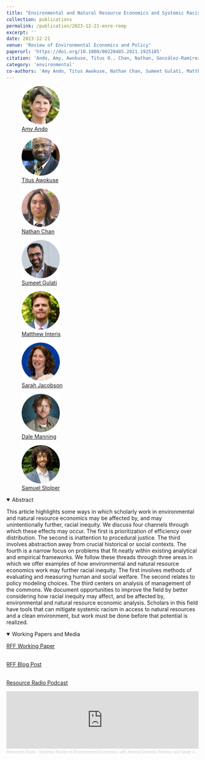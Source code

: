```yaml
---
title: "Environmental and Natural Resource Economics and Systemic Racism"
collection: publications
permalink: /publication/2023-12-21-enre-reep
excerpt: ''
date: 2023-12-21
venue: 'Review of Environmental Economics and Policy'
paperurl: 'https://doi.org/10.1080/00220485.2021.1925185'
citation: 'Ando, Amy, Awokuse, Titus O., Chan, Nathan, González-Ramírez, Jimena, Gulati, Sumeet, Integris, Matthew G., Jacobson, Sarah, Manning, Dale T., and Stolper, Samuel (2024). &quot;Environmental and Natural Resource Economics and Systemic Racism &quot; <i>  Review of Environmental Economics and Policy </i>. 18(1).'
category: 'environmental'
co-authors: 'Amy Ando, Titus Awokuse, Nathan Chan, Sumeet Gulati, Matthew Interis, Sarah Jacobson, Dale Manning, and Samuel Stolper'
---
```


<body>
<div class="image-container">
        <figure>
            <img src="/images/co-authors/amy_ando.png" width="100" height="auto">
            <figcaption><a href="https://aede.osu.edu/our-people/amy-w-ando" target="_blank">Amy Ando</a></figcaption>
        </figure>
        <figure>
            <img src="/images/co-authors/titus_awokuse.png" width="100" height="auto">
            <figcaption><a href="https://www.canr.msu.edu/people/titus_o._awokuse" target="_blank">Titus Awokuse</a></figcaption>
        </figure>   
        <figure>
            <img src="/images/co-authors/nathan_chan.png" width="100" height="auto">
            <figcaption><a href="https://sites.google.com/view/nwchan" target="_blank">Nathan Chan</a></figcaption>
        </figure>
        <figure>
            <img src="/images/co-authors/sumeet_gulati.png" width="100" height="auto">
            <figcaption><a href="https://sumeetgulati.landfood.ubc.ca/" target="_blank">Sumeet Gulati</a></figcaption>
        </figure>
        <figure>
            <img src="/images/co-authors/matt_interis.png" width="100" height="auto">
            <figcaption><a href="https://www.clemson.edu/cafls/faculty_staff/profiles/mginter" target="_blank">Matthew Interis</a></figcaption>
        </figure> 
        <figure>
            <img src="/images/co-authors/sarah_jacobson.png" width="100" height="auto">
            <figcaption><a href="https://econ.williams.edu/profile/saj2/" target="_blank"> Sarah Jacobson </a></figcaption>
        </figure>
        <figure>
            <img src="/images/co-authors/dale_manning.png" width="100" height="auto">
            <figcaption><a href="https://agsci.colostate.edu/old-dare/faculty/dale-manning/" target="_blank"> Dale Manning </a></figcaption>
        </figure>      
        <figure>
            <img src="/images/co-authors/sam_stolper.png" width="100" height="auto">
            <figcaption><a href="https://sites.google.com/view/sstolper/" target="_blank">Samuel Stolper</a></figcaption>
        </figure>                          
        <!-- Add more images as needed -->
    </div>
</body>


<details open>
<summary>
Abstract
</summary>

<p>
This article highlights some ways in which scholarly work in environmental and natural resource economics may be affected by, and may unintentionally further, racial inequity. We discuss four channels through which these effects may occur. The first is prioritization of efficiency over distribution. The second is inattention to procedural justice. The third involves abstraction away from crucial historical or social contexts. The fourth is a narrow focus on problems that fit neatly within existing analytical and empirical frameworks. We follow these threads through three areas in which we offer examples of how environmental and natural resource economics work may further racial inequity. The first involves methods of evaluating and measuring human and social welfare. The second relates to policy modeling choices. The third centers on analysis of management of the commons. We document opportunities to improve the field by better considering how racial inequity may affect, and be affected by, environmental and natural resource economic analysis. Scholars in this field have tools that can mitigate systemic racism in access to natural resources and a clean environment, but work must be done before that potential is realized.
</p>

</details>

<details open>
<summary>
Working Papers and Media
</summary>
<p>

<a href="https://www.rff.org/publications/working-papers/environmental-and-natural-resource-economics-and-systemic-racism/" target="_blank">RFF Working Paper</a><br>
<br>

<a href="https://www.resources.org/common-resources/looking-at-environmental-and-natural-resource-economics-through-the-lens-of-racial-equity/" target="_blank">RFF Blog Post</a><br>
<br>

<a href="https://www.resources.org/resources-radio/systemic-racism-in-environmental-economics-with-jimena-gonzalez-ramirez-and-sarah-jacobson/" target="_blank">Resource Radio Podcast</a><br>

</p>

<head>
    <title>SoundCloud Player</title>
</head>
<body>
    <iframe width="100%" height="150" scrolling="no" frameborder="no" allow="autoplay" src="https://w.soundcloud.com/player/?url=https%3A//api.soundcloud.com/tracks/1658961291&color=%23ff5500&auto_play=false&hide_related=false&show_comments=true&show_user=true&show_reposts=false&show_teaser=true&visual=true"></iframe>
    <div style="font-size: 10px; color: #cccccc;line-break: anywhere;word-break: normal;overflow: hidden;white-space: nowrap;text-overflow: ellipsis; font-family: Interstate,Lucida Grande,Lucida Sans Unicode,Lucida Sans,Garuda,Verdana,Tahoma,sans-serif;font-weight: 100;">
        <a href="https://soundcloud.com/resourcesradio" title="Resources Radio" target="_blank" style="color: #cccccc; text-decoration: none;">Resources Radio</a> · <a href="https://soundcloud.com/resourcesradio/systemic-racism-in-environmental-economics-with-jimena-gonzalez-ramirez-and-sarah-jacobson" title="Systemic Racism in Environmental Economics, with Jimena González Ramírez and Sarah Jacobson" target="_blank" style="color: #cccccc; text-decoration: none;">Systemic Racism in Environmental Economics, with Jimena González Ramírez and Sarah Jacobson</a>
    </div>
</body>


</details>